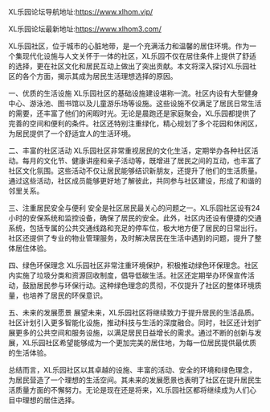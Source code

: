 XL乐园论坛导航地址:https://www.xlhom.vip/

XL乐园论坛最新地址:https://www.xlhom3.com/

XL乐园社区，位于城市的心脏地带，是一个充满活力和温馨的居住环境。作为一个集现代化设施与人文关怀于一体的社区，XL乐园不仅在居住条件上提供了舒适的选择，更在社区文化和居民互动上做出了突出贡献。本文将深入探讨XL乐园社区的各个方面，揭示其成为居民生活理想选择的原因。

一、优质的生活设施
XL乐园社区的基础设施建设堪称一流。社区内设有大型健身中心、游泳池、图书馆以及儿童游乐场等设施。这些设施不仅满足了居民日常生活的需要，还丰富了他们的闲暇时光。无论是晨跑还是家庭聚会，XL乐园都提供了完善的空间和便利的条件。社区还特别注重绿化，精心规划了多个花园和休闲区，为居民提供了一个舒适宜人的生活环境。

二、丰富的社区活动
XL乐园社区非常重视居民的文化生活，定期举办各种社区活动。每月的文化节、健康讲座和亲子活动等，既增进了居民之间的互动，也丰富了社区文化氛围。这些活动不仅让居民能够结识新朋友，还提升了他们的生活质量。通过这些活动，社区成员能够更好地了解彼此，共同参与社区建设，形成了和谐的邻里关系。

三、注重居民安全与便利
安全是社区居民最关心的问题之一。XL乐园社区设有24小时的安保系统和监控设备，确保了居民的安全。此外，社区内还设有便捷的交通系统，包括专属的公共交通线路和充足的停车位，极大地方便了居民的日常出行。社区还提供了专业的物业管理服务，及时解决居民在生活中遇到的问题，提升了整体居住体验。

四、绿色环保理念
XL乐园社区非常注重环境保护，积极推动绿色环保理念。社区内实施了垃圾分类和资源回收制度，倡导低碳生活。社区还定期举办环保宣传活动，鼓励居民参与环保行动。这种绿色理念的贯彻，不仅提升了社区的整体环境质量，也培养了居民的环保意识。

五、未来的发展愿景
展望未来，XL乐园社区将继续致力于提升居民的生活品质。社区计划引入更多智能化设施，推动科技与生活的深度融合。同时，社区还计划扩展更多的公共空间和服务设施，以满足居民日益增长的需求。通过不断的创新与发展，XL乐园社区希望能够成为一个更加完美的居住地，为每一位居民提供最优质的生活体验。

总结而言，XL乐园社区以其卓越的设施、丰富的活动、安全的环境和绿色理念，为居民营造了一个理想的生活空间。其未来的发展愿景也表明了社区在提升居民生活质量方面的不懈努力。无论是现在还是将来，XL乐园社区都将继续成为人们心目中理想的居住选择。
